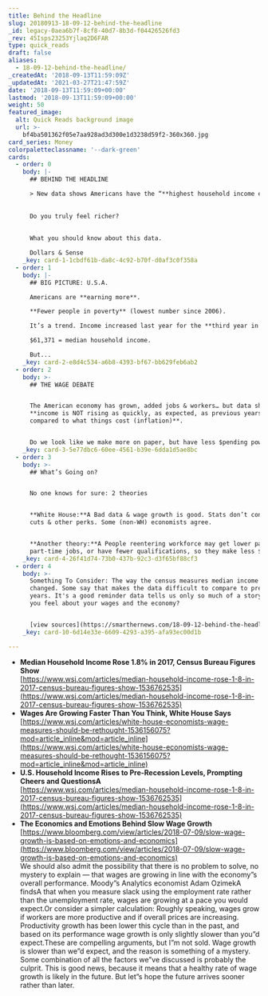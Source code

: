 ```yaml
---
title: Behind the Headline
slug: 20180913-18-09-12-behind-the-headline
_id: legacy-0aea6b7f-8cf8-40d7-8b3d-f04426526fd3
_rev: 45Isps23253Yjlaq2D6FAR
type: quick_reads
draft: false
aliases:
  - 18-09-12-behind-the-headline/
_createdAt: '2018-09-13T11:59:09Z'
_updatedAt: '2021-03-27T21:47:59Z'
date: '2018-09-13T11:59:09+00:00'
lastmod: '2018-09-13T11:59:09+00:00'
weight: 50
featured_image:
  alt: Quick Reads background image
  url: >-
    bf4ba501362f05e7aa928ad3d300e1d3238d59f2-360x360.jpg
card_series: Money
colorpaletteclassname: '--dark-green'
cards:
  - order: 0
    body: |-
      ## BEHIND THE HEADLINE

      > New data shows Americans have the “**highest household income ever**“…  
        
        
      Do you truly feel richer?  
        
        
      What you should know about this data.

      Dollars & Sense
    _key: card-1-1cbdf61b-da8c-4c92-b70f-d0af3c0f358a
  - order: 1
    body: |-
      ## BIG PICTURE: U.S.A.

      Americans are **earning more**.

      **Fewer people in poverty** (lowest number since 2006).

      It’s a trend. Income increased last year for the **third year in a row.**

      $61,371 = median household income.

      But...
    _key: card-2-e8d4c534-a6b8-4393-bf67-bb629feb6ab2
  - order: 2
    body: >-
      ## THE WAGE DEBATE


      The American economy has grown, added jobs & workers… but data shows our
      **income is NOT rising as quickly, as expected, as previous years, or
      compared to what things cost (inflation)**.


      Do we look like we make more on paper, but have less $pending power?
    _key: card-3-5e77dbc6-60ee-4561-b39e-6dda1d5ae8bc
  - order: 3
    body: >-
      ## What’s Going on?


      No one knows for sure: 2 theories


      **White House:**A Bad data & wage growth is good. Stats don’t consider tax
      cuts & other perks. Some (non-WH) economists agree.


      **Another theory:**A People reentering workforce may get lower paying or
      part-time jobs, or have fewer qualifications, so they make less $$.
    _key: card-4-26f41d74-73b0-437b-92c3-d3f65bf88cf3
  - order: 4
    body: >-
      Something To Consider: The way the census measures median income has
      changed. Some say that makes the data difficult to compare to previous
      years. It's a good reminder data tells us only so much of a story. How do
      you feel about your wages and the economy?


      [view sources](https://smarthernews.com/18-09-12-behind-the-headline/)
    _key: card-10-6d14e33e-6609-4293-a395-afa93ec00d1b

---
```

* **Median Household Income Rose 1.8% in 2017, Census Bureau Figures Show**  
[https://www.wsj.com/articles/median-household-income-rose-1-8-in-2017-census-bureau-figures-show-1536762535](https://www.wsj.com/articles/median-household-income-rose-1-8-in-2017-census-bureau-figures-show-1536762535)
* **Wages Are Growing Faster Than You Think, White House Says**  
[https://www.wsj.com/articles/white-house-economists-wage-measures-should-be-rethought-1536156075?mod=article_inline&mod=article_inline](https://www.wsj.com/articles/white-house-economists-wage-measures-should-be-rethought-1536156075?mod=article_inline&mod=article_inline)
* **U.S. Household Income Rises to Pre-Recession Levels, Prompting Cheers and QuestionsA**  
[https://www.wsj.com/articles/median-household-income-rose-1-8-in-2017-census-bureau-figures-show-1536762535](https://www.wsj.com/articles/median-household-income-rose-1-8-in-2017-census-bureau-figures-show-1536762535)
* **The Economics and Emotions Behind Slow Wage Growth**  
[https://www.bloomberg.com/view/articles/2018-07-09/slow-wage-growth-is-based-on-emotions-and-economics](https://www.bloomberg.com/view/articles/2018-07-09/slow-wage-growth-is-based-on-emotions-and-economics)  
We should also admit the possibility that there is no problem to solve, no mystery to explain — that wages are growing in line with the economy”s overall performance. Moody”s Analytics economist Adam OzimekA findsA that when you measure slack using the employment rate rather than the unemployment rate, wages are growing at a pace you would expect.Or consider a simpler calculation: Roughly speaking, wages grow if workers are more productive and if overall prices are increasing. Productivity growth has been lower this cycle than in the past, and based on its performance wage growth is only slightly slower than you”d expect.These are compelling arguments, but I”m not sold. Wage growth is slower than we”d expect, and the reason is something of a mystery. Some combination of all the factors we”ve discussed is probably the culprit. This is good news, because it means that a healthy rate of wage growth is likely in the future. But let”s hope the future arrives sooner rather than later.